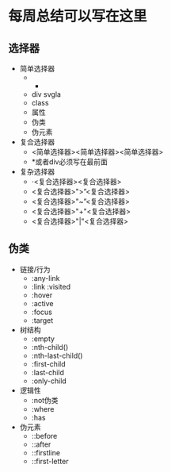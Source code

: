 # 每周总结可以写在这里
## 选择器
* 简单选择器
    * *
    * div svgla
    * class
    * 属性
    * 伪类
    * 伪元素
* 复合选择器
    * <简单选择器><简单选择器><简单选择器>
    * *或者div必须写在最前面
* 复杂选择器
    * ·<复合选择器><Sp><复合选择器>
    * <复合选择器>">”<复合选择器>
    * <复合选择器>"~”<复合选择器>
    * <复合选择器>"+"<复合选择器>
    * <复合选择器>"|"<复合选择器>

## 伪类
* 链接/行为
    * :any-link
    * :link :visited
    * :hover
    * :active
    * :focus
    * :target
* 树结构
    * :empty
    * :nth-child()
    * :nth-last-child()
    * :first-child
    * :last-child
    * :only-child
* 逻辑性
    * :not伪类
    * :where
    * :has
* 伪元素
    * ::before
    * ::after
    * ::firstline
    * ::first-letter
